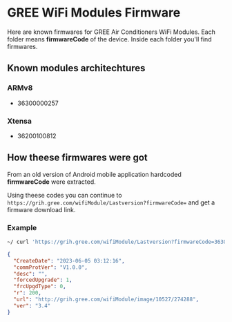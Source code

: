 # GREE WiFi Modules Firmware

Here are known firmwares for GREE Air Conditioners WiFi Modules. 
Each folder means **firmwareCode** of the device.
Inside each folder you'll find firmwares.

## Known modules architechtures

### ARMv8
- 36300000257

### Xtensa
- 36200100812

## How theese firmwares were got
From an old version of Android mobile application hardcoded
**firmwareCode** were extracted.

Using theese codes you can continue to
`https://grih.gree.com/wifiModule/Lastversion?firmwareCode=`
and get a firmware download link.

### Example
```sh
~/ curl 'https://grih.gree.com/wifiModule/Lastversion?firmwareCode=36300000257' 2>/dev/null | jq
```
```json
{
  "CreateDate": "2023-06-05 03:12:16",
  "commProtVer": "V1.0.0",
  "desc": "",
  "forcedUpgrade": 1,
  "frcUpgdType": 0,
  "r": 200,
  "url": "http://grih.gree.com/wifiModule/image/10527/274288",
  "ver": "3.4"
}
```
